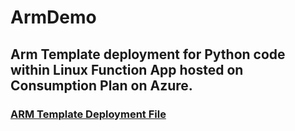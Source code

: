 # ArmDemo
## Arm Template deployment for Python code within Linux Function App hosted on Consumption Plan on Azure.

### [ARM Template Deployment File](.vscode/azuredeploy.json)
